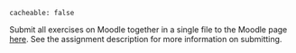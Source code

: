 ```
cacheable: false
```

Submit all exercises on Moodle together in a single file to the Moodle page [here](https://moodle.pugetsound.edu/moodle/mod/assign/view.php?id=329583). See the assignment description for more information on submitting.
